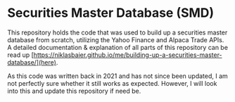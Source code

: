 # Securities Master Database (SMD)

This repository holds the code that was used to build up a securities master database from scratch, utilizing the Yahoo Finance and Alpaca Trade APIs.
A detailed documentation & explanation of all parts of this repository can be read up [https://niklasbaier.github.io/me/building-up-a-securities-master-database/](here).

As this code was written back in 2021 and has not since been updated, I am not perfectly sure whether it still works as expected.
However, I will look into this and update this repository if need be.
